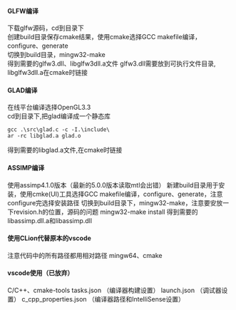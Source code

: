 #### GLFW编译
下载glfw源码，cd到目录下<br>
创建build目录保存cmake结果，使用cmake选择GCC makefile编译，configure、generate <br>
切换到build目录，mingw32-make <br>
得到需要的glfw3.dll、libglfw3dll.a文件
glfw3.dll需要放到可执行文件目录, libglfw3dll.a在cmake时链接


#### GLAD编译
在线平台编译选择OpenGL3.3 <br>
cd到目录下,把glad编译成一个静态库
```
gcc .\src\glad.c -c -I.\include\
ar -rc libglad.a glad.o
```
得到需要的libglad.a文件,在cmake时链接

#### ASSIMP编译
使用assimp4.1.0版本（最新的5.0.0版本读取mtl会出错）
新建build目录用于安装，使用cmke(UI)工具选择GCC makefile编译，configure、generate，注意configure完选择安装路径
切换到build目录下，mingw32-make，注意要安放一下revision.h的位置，源码的问题
mingw32-make install
得到需要的libassimp.dll.a和libassimp.dll

#### 使用CLion代替原本的vscode
注意代码中的所有路径都用相对路径
mingw64、cmake

#### vscode使用（已放弃）
C/C++、cmake-tools
tasks.json （编译器构建设置）
launch.json （调试器设置）
c_cpp_properties.json （编译器路径和IntelliSense设置）